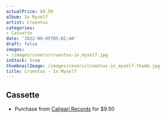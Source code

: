 ```yaml
---
actualPrice: $9.50
album: In Myself
artist: Cruentus
categories:
- Cassette
date: '2022-09-05T05:02:40'
draft: false
images:
- /images/covers/cruentus-in_myself.jpg
inStock: true
thumbnailImage: /images/covers/cruentus-in_myself-thumb.jpg
title: Cruentus - In Myself
---
```


## Cassette
* Purchase from [Caligari Records](https://caligarirecords.storenvy.com/products/36091636-cruentus-in-myself) for $9.50
